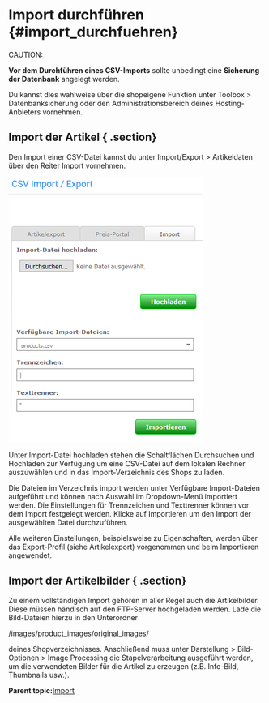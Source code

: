 # Import durchführen {#import_durchfuehren}

CAUTION:

**Vor dem Durchführen eines CSV-Imports** sollte unbedingt eine **Sicherung der Datenbank** angelegt werden.

Du kannst dies wahlweise über die shopeigene Funktion unter Toolbox \> Datenbanksicherung oder den Administrationsbereich deines Hosting-Anbieters vornehmen.

## Import der Artikel { .section}

Den Import einer CSV-Datei kannst du unter Import/Export \> Artikeldaten über den Reiter Import vornehmen.

![](Bilder/Abb113_ArtikelImportieren.PNG "Artikel importieren")

Unter Import-Datei hochladen stehen die Schaltflächen Durchsuchen und Hochladen zur Verfügung um eine CSV-Datei auf dem lokalen Rechner auszuwählen und in das Import-Verzeichnis des Shops zu laden.

Die Dateien im Verzeichnis import werden unter Verfügbare Import-Dateien aufgeführt und können nach Auswahl im Dropdown-Menü importiert werden. Die Einstellungen für Trennzeichen und Texttrenner können vor dem Import festgelegt werden. Klicke auf Importieren um den Import der ausgewählten Datei durchzuführen.

Alle weiteren Einstellungen, beispielsweise zu Eigenschaften, werden über das Export-Profil \(siehe Artikelexport\) vorgenommen und beim Importieren angewendet.

## Import der Artikelbilder { .section}

Zu einem vollständigen Import gehören in aller Regel auch die Artikelbilder. Diese müssen händisch auf den FTP-Server hochgeladen werden. Lade die Bild-Dateien hierzu in den Unterordner

/images/product\_images/original\_images/

deines Shopverzeichnisses. Anschließend muss unter Darstellung \> Bild-Optionen \> Image Processing die Stapelverarbeitung ausgeführt werden, um die verwendeten Bilder für die Artikel zu erzeugen \(z.B. Info-Bild, Thumbnails usw.\).

**Parent topic:**[Import](8_8_2_Import.md)

